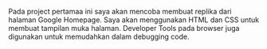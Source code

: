 Pada project pertamaa ini saya akan mencoba membuat replika dari halaman Google Homepage. Saya akan menggunakan HTML dan CSS untuk membuat tampilan muka halaman. Developer Tools pada browser juga digunakan untuk memudahkan dalam debugging code. 
